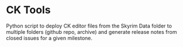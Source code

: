 # CK Tools
Python script to deploy CK editor files from the Skyrim Data folder to multiple folders (github repo, archive) and generate release notes from closed issues for a given milestone.
